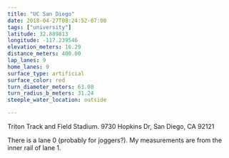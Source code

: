 ```yaml
---
title: "UC San Diego"
date: 2018-04-27T08:24:52-07:00
tags: ["university"]
latitude: 32.889813
longitude: -117.239546
elevation_meters: 16.29
distance_meters: 400.00
lap_lanes: 9
home_lanes: 9
surface_type: artificial
surface_color: red
turn_diameter_meters: 63.08
turn_radius_b_meters: 31.24
steeple_water_location: outside

---
```

Triton Track and Field Stadium. 9730 Hopkins Dr, San Diego, CA 92121
<!--more-->

There is a lane 0 (probably for joggers?). My measurements are from the inner rail of lane 1.
